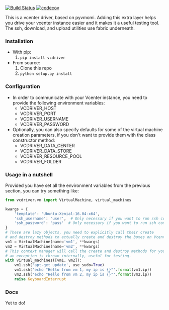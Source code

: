 [![Build Status](https://travis-ci.org/Lantero/vcdriver.svg?branch=master)](https://travis-ci.org/Lantero/vcdriver) [![codecov](https://codecov.io/gh/Lantero/vcdriver/branch/master/graph/badge.svg)](https://codecov.io/gh/Lantero/vcdriver)


This is a vcenter driver, based on pyvmomi. 
Adding this extra layer helps you drive your vcenter instance easier and it makes it a useful testing tool. 
The ssh, download, and upload utilities use fabric underneath.

### Installation
* With pip: 
    1. `pip install vcdriver`
* From source: 
    1. Clone this repo
    2. `python setup.py install`

### Configuration
* In order to communicate with your Vcenter instance, you need to provide the following environment variables:
    * VCDRIVER_HOST
    * VCDRIVER_PORT
    * VCDRIVER_USERNAME
    * VCDRIVER_PASSWORD
* Optionally, you can also specify defaults for some of the virtual machine creation parameters, if you don't
want to provide them with the class constructor method:
    * VCDRIVER_DATA_CENTER
    * VCDRIVER_DATA_STORE
    * VCDRIVER_RESOURCE_POOL
    * VCDRIVER_FOLDER

### Usage in a nutshell
Provided you have set all the environment variables from the previous section, you can try something like:
```python
from vcdriver.vm import VirtualMachine, virtual_machines

kwargs = {
    'template': 'Ubuntu-Xenial-16.04-x64',
    'ssh_username': 'user',  # Only necessary if you want to run ssh commands
    'ssh_password': 'pass'  # Only necessary if you want to run ssh commands
}
# These are lazy objects, you need to explicitly call their create 
# and destroy methods to actually create and destroy the boxes on Vcenter.
vm1 = VirtualMachine(name='vm1', **kwargs)
vm2 = VirtualMachine(name='vm2', **kwargs)
# This context manager will call the create and destroy methods for you even if 
# an exception is thrown internally, useful for testing.
with virtual_machines([vm1, vm2]):
    vm1.ssh('apt-get update', use_sudo=True)
    vm1.ssh('echo "Hello from vm 1, my ip is {}"'.format(vm1.ip))
    vm2.ssh('echo "Hello from vm 2, my ip is {}"'.format(vm2.ip))
    raise KeyboardInterrupt
```

### Docs
Yet to do!
